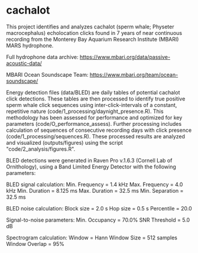 # cachalot

This project identifies and analyzes cachalot (sperm whale; Physeter macrocephalus) echolocation clicks found in 7 years of near continuous recording from the Monterey Bay Aquarium Research Institute (MBARI) MARS hydrophone. 

Full hydrophone data archive: https://www.mbari.org/data/passive-acoustic-data/

MBARI Ocean Soundscape Team: https://www.mbari.org/team/ocean-soundscape/

Energy detection files (data/BLED) are daily tables of potential cachalot click detections. These tables are then processed to identify true positive sperm whale click sequences using inter-click-intervals of a constant, repetitive nature (code/1_processing/daynight_presence.R). This methodology has been assessed for performance and optimized for key parameters (code/O_performance_assess). Further processing includes calculation of sequences of consecutive recording days with click presence (code/1_processing/sequences.R). These processed results are analyzed and visualized (outputs/figures) using the script "code/2_analysis/figures.R".

BLED detections were generated in Raven Pro v.1.6.3 (Cornell Lab of Ornithology), using a Band Limited Energy Detector with the following parameters:

BLED signal calculation:
Min. Frequency	= 1.4 kHz
Max. Frequency	= 4.0 kHz
Min. Duration	= 8.125 ms
Max. Duration	= 32.5 ms
Min. Separation	= 32.5 ms

BLED noise calculation:
Block size	= 2.0 s
Hop size	= 0.5 s
Percentile	= 20.0

Signal-to-noise parameters:
Min. Occupancy	= 70.0%
SNR Threshold	= 5.0 dB

Spectrogram calculation:
Window		= Hann
Window Size	= 512 samples
Window Overlap	= 95%
